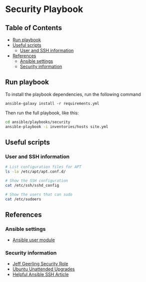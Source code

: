 # Security Playbook

## Table of Contents

<!-- toc -->

- [Run playbook](#run-playbook)
- [Useful scripts](#useful-scripts)
  * [User and SSH information](#user-and-ssh-information)
- [References](#references)
  * [Ansible settings](#ansible-settings)
  * [Security information](#security-information)

<!-- tocstop -->

## Run playbook

To install the playbook dependencies, run the following command

`ansible-galaxy install -r requirements.yml`

Then run the full playbook, like this:

```bash
cd ansible/playbooks/security
ansible-playbook -i inventories/hosts site.yml
```

## Useful scripts

### User and SSH information

```bash
# List configuration files for APT
ls -la /etc/apt/apt.conf.d/

# Show the SSH configuration
cat /etc/ssh/sshd_config

# Show the users that can sudo
cat /etc/sudoers
```

## References

### Ansible settings
* [Ansible user module](https://docs.ansible.com/ansible/latest/modules/user_module.html)

### Security information
* [Jeff Geerling Security Role](https://github.com/geerlingguy/ansible-role-security)
* [Ubuntu Unattended Upgrades](https://help.ubuntu.com/community/AutomaticSecurityUpdates)
* [Helpful Ansible SSH Article](https://medium.com/@khandelwal12nidhi/setup-ssh-key-and-initial-user-using-ansible-playbook-61eabbb0dba4)
